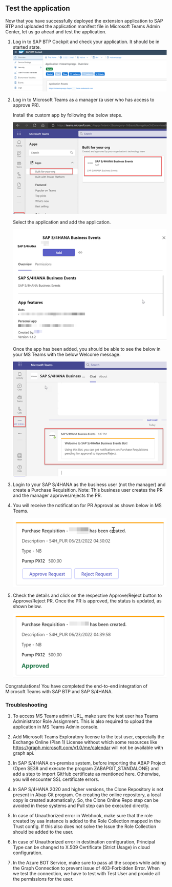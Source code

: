 ## Test the application

Now that you have successfully deployed the extension application to SAP BTP and uploaded the application manifest file in Microsoft Teams Admin Center, let us go ahead and test the application.

1. Log in to SAP BTP Cockpit and check your application. It should be in started state.
![plot](./images/appstarted.png)

2. Log in to Microsoft Teams as a manager (a user who has access to approve PR).

    Install the custom app by following the below steps.

    ![plot](./images/installapp.png)

    Select the application and add the application.

    ![plot](./images/addapp.png)

    Once the app has been added, you should be able to see the below in your MS Teams with the below Welcome message.

    ![plot](./images/launch.png)   

3. Login to your SAP S/4HANA as the business user (not the manager) and create a Purchase Requisition.
Note: This business user creates the PR and the manager approves/rejects the PR.

4. You will receive the notification for PR Approval as shown below in MS Teams.

    ![plot](./images/prcreate.png)  

5. Check the details and click on the respective Approve/Reject button to Approve/Reject PR. Once the PR is approved, the status is updated, as shown below.

    ![plot](./images/approved.png)  

Congratulations! You have completed the end-to-end integration of Microsoft Teams with SAP BTP and SAP S/4HANA.

### Troubleshooting

1. To access MS Teams admin URL, make sure the test user has Teams Administrator Role Assignment. This is also required to upload the application in MS Teams Admin console.

2. Add Microsoft Teams Exploratory license to the test user, especially the Exchange Online (Plan 1) License without which some resources like https://graph.microsoft.com/v1.0/me/calendar will not be available with graph api. 

3. In SAP S/4HANA on-premise system, before importing the ABAP Project (Open SE38 and execute the program ZABAPGIT_STANDALONE) and add a step to import GitHub certificate as mentioned here. Otherwise, you will encounter SSL certificate errors. 

4. In SAP S/4HANA 2020 and higher versions, the Clone Repository is not present in Abap Git program. On creating the online repository, a local copy is created automatically. So, the Clone Online Repo step can be avoided in these systems and Pull step can be executed directly. 

5. In case of Unauthorized error in Webhook, make sure that the role created by uaa instance is added to the Role Collection mapped in the Trust config. If this also does not solve the Issue the Role Collection should be added to the user. 

6. In case of Unauthorized error in destination configuration, Principal Type can be changed to X.509 Certificate (Strict Usage) in cloud configuration. 

7. In the Azure BOT Service, make sure to pass all the scopes while adding the Graph Connection to prevent issue of 403-Forbidden Error. When we test the connection, we have to test with Test User and provide all the permissions for the user.

